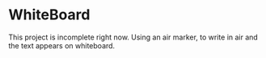 # WhiteBoard
This project is incomplete right now.
Using an air marker, to write in air and the text appears on whiteboard.
